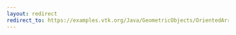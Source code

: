 ```yaml
---
layout: redirect
redirect_to: https://examples.vtk.org/Java/GeometricObjects/OrientedArrow/
---
```

